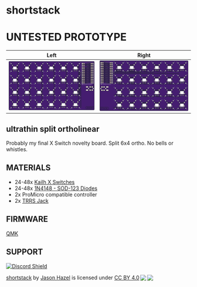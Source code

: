 # shortstack

# UNTESTED PROTOTYPE
| Left | Right |
| :---: | :---: |
|  ![left](images/shortstack-bottom.png) | ![right](images/shortstack-top.png) |



## ultrathin split ortholinear

Probably my final X Switch novelty board.  Split 6x4 ortho.  No bells or whistles.

## MATERIALS
- 24-48x [Kailh X Switches](https://mkultra.click/kailh-x-switches-and-keycaps/)
- 24-48x [1N4148 - SOD-123 Diodes](https://mkultra.click/diode-1n4148-sod-123f/)
- 2x ProMicro compatible controller
- 2x [TRRS Jack](https://mkultra.click/pj-320a-3-5mm-trrs-jack/)

## FIRMWARE

[QMK](https://github.com/jasonhazel/qmk_hazel/tree/master/keyboards/jasonhazel/shortstack)

## SUPPORT
<a href='https://discord.gg/jP6hvgNN8r'>
<img src="https://discordapp.com/api/guilds/989552667330228374/widget.png?style=shield" alt="Discord Shield"/>
</a>


<p xmlns:cc="http://creativecommons.org/ns#" xmlns:dct="http://purl.org/dc/terms/"><a property="dct:title" rel="cc:attributionURL" href="https://github.com/jasonhazel/shortstack">shortstack</a> by <a rel="cc:attributionURL dct:creator" property="cc:attributionName" href="https://github.com/jasonhazel">Jason Hazel</a> is licensed under <a href="http://creativecommons.org/licenses/by/4.0/?ref=chooser-v1" target="_blank" rel="license noopener noreferrer" style="display:inline-block;">CC BY 4.0<img style="height:22px!important;margin-left:3px;vertical-align:text-bottom;" src="https://mirrors.creativecommons.org/presskit/icons/cc.svg?ref=chooser-v1"><img style="height:22px!important;margin-left:3px;vertical-align:text-bottom;" src="https://mirrors.creativecommons.org/presskit/icons/by.svg?ref=chooser-v1"></a></p>
